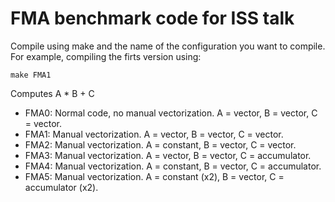# FMA benchmark code for ISS talk

Compile using make and the name of the configuration you want to compile.
For example, compiling the firts version using:

```
make FMA1
```

Computes A * B + C

* FMA0: Normal code, no manual vectorization. A = vector, B = vector, C = vector.
* FMA1: Manual vectorization. A = vector, B = vector, C = vector.
* FMA2: Manual vectorization. A = constant, B = vector, C = vector.
* FMA3: Manual vectorization. A = vector, B = vector, C = accumulator.
* FMA4: Manual vectorization. A = constant, B = vector, C = accumulator.
* FMA5: Manual vectorization. A = constant (x2), B = vector, C = accumulator (x2).